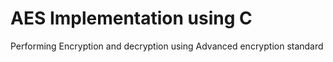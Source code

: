 # AES Implementation using C
 Performing Encryption and decryption using Advanced encryption standard 
